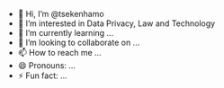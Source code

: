 - 👋 Hi, I’m @tsekenhamo
- 👀 I’m interested in Data Privacy, Law and Technology
- 🌱 I’m currently learning ...
- 💞️ I’m looking to collaborate on ...
- 📫 How to reach me ...
- 😄 Pronouns: ...
- ⚡ Fun fact: ...

<!---
tsekenhamo/tsekenhamo is a ✨ special ✨ repository because its `README.md` (this file) appears on your GitHub profile.
You can click the Preview link to take a look at your changes.
--->
